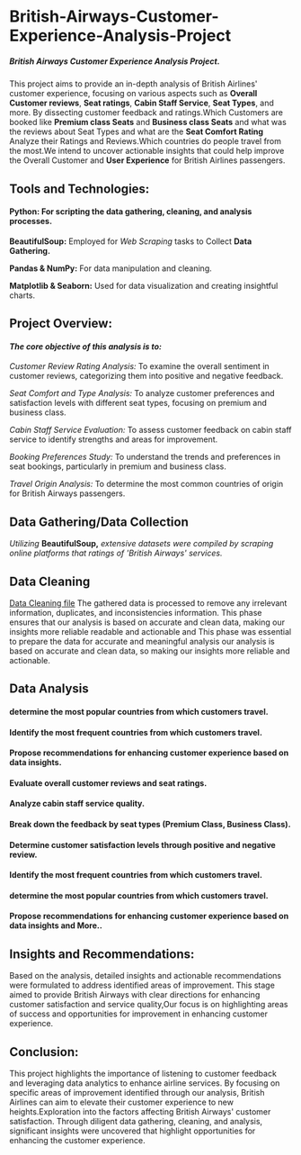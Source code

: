 # British-Airways-Customer-Experience-Analysis-Project


##### British Airways Customer Experience Analysis Project.


This project aims to provide an in-depth analysis of British Airlines' customer experience, focusing on various aspects such as **Overall Customer reviews**, **Seat ratings**, **Cabin Staff Service**, **Seat Types**, and more. By dissecting customer feedback and ratings.Which Customers are booked like **Premium class Seats** and **Business class Seats** and what was the reviews about Seat Types and what are the **Seat Comfort Rating** Analyze their Ratings and Reviews.Which countries do people travel from the most.We intend to uncover actionable insights that could help improve the Overall Customer and **User Experience** for British Airlines passengers.




## **Tools and Technologies:**

#### **Python:** For scripting the **data gathering, cleaning,** and analysis processes.


**BeautifulSoup:** Employed for *Web Scraping* tasks to Collect **Data Gathering.**

**Pandas & NumPy:** For data manipulation and cleaning.

**Matplotlib & Seaborn:** Used for data visualization and creating insightful charts.




## **Project Overview:**

#### ***The core objective of this analysis is to:***

*Customer Review Rating Analysis:* To examine the overall sentiment in customer reviews, categorizing them into positive and negative feedback.

*Seat Comfort and Type Analysis:* To analyze customer preferences and satisfaction levels with different seat types, focusing on premium and business class.

*Cabin Staff Service Evaluation:* To assess customer feedback on cabin staff service to identify strengths and areas for improvement.

*Booking Preferences Study:* To understand the trends and preferences in seat bookings, particularly in premium and business class.

*Travel Origin Analysis:* To determine the most common countries of origin for British Airways passengers.





## **Data Gathering/Data Collection**
*Utilizing* **BeautifulSoup,** *extensive datasets were compiled by scraping online platforms that ratings of 'British Airways' services.* 





## **Data Cleaning**
[Data Cleaning file](https://github.com/anandshaw123/Data-Analysis-of-British-Airways/blob/593d02eb906cdcc5181c912159f1c33010489941/After%20scraping_Data_Cleaning_of_British_Airlines.ipynb)
The gathered data is processed to remove any irrelevant information, duplicates, and inconsistencies information. This phase ensures that our analysis is based on accurate and clean data, making our insights more reliable readable and actionable and This phase was essential to prepare the data for accurate and meaningful analysis our analysis is based on accurate and clean data, so making our insights more reliable and actionable.





## **Data Analysis**

#### **determine the most popular countries from which customers travel.**
#### **Identify the most frequent countries from which customers travel.**
#### **Propose recommendations for enhancing customer experience based on data insights.**
#### **Evaluate overall customer reviews and seat ratings.**
#### **Analyze cabin staff service quality.**
#### **Break down the feedback by seat types (Premium Class, Business Class).**
#### **Determine customer satisfaction levels through positive and negative review.**
#### **Identify the most frequent countries from which customers travel.**
#### **determine the most popular countries from which customers travel.**
#### **Propose recommendations for enhancing customer experience based on data insights and More..**






## **Insights and Recommendations:**

Based on the analysis, detailed insights and actionable recommendations were formulated to address identified areas of improvement. This stage aimed to provide British Airways with clear directions for enhancing customer satisfaction and service quality,Our focus is on highlighting areas of success and opportunities for improvement in enhancing customer experience. 





## **Conclusion:**

This project highlights the importance of listening to customer feedback and leveraging data analytics to enhance airline services. By focusing on specific areas of improvement identified through our analysis, British Airlines can aim to elevate their customer experience to new heights.Exploration into the factors affecting British Airways' customer satisfaction. Through diligent data gathering, cleaning, and analysis, significant insights were uncovered that highlight opportunities for enhancing the customer experience.





